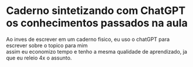 # Caderno sintetizando com ChatGPT os conhecimentos passados na aula

Ao inves de escrever em um caderno fisico, eu uso o chatGPT para escrever sobre o topico para mim<br>
assim eu economizo tempo e tenho a mesma qualidade de aprendizado, ja que eu releio 4x o assunto.
